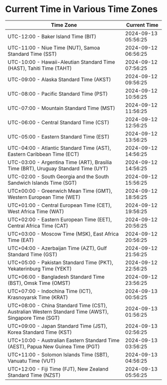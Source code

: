 # Current Time in Various Time Zones

| Time Zone | Current Time |
|-----------|--------------|
| UTC-12:00 - Baker Island Time (BIT) | 2024-09-13 05:56:25 |
| UTC-11:00 - Niue Time (NUT), Samoa Standard Time (SST) | 2024-09-12 06:56:25 |
| UTC-10:00 - Hawaii-Aleutian Standard Time (HAST), Tahiti Time (TAHT) | 2024-09-12 07:56:25 |
| UTC-09:00 - Alaska Standard Time (AKST) | 2024-09-12 09:56:25 |
| UTC-08:00 - Pacific Standard Time (PST) | 2024-09-12 10:56:25 |
| UTC-07:00 - Mountain Standard Time (MST) | 2024-09-12 11:56:25 |
| UTC-06:00 - Central Standard Time (CST) | 2024-09-12 12:56:25 |
| UTC-05:00 - Eastern Standard Time (EST) | 2024-09-12 13:56:25 |
| UTC-04:00 - Atlantic Standard Time (AST), Eastern Caribbean Time (ECT) | 2024-09-12 14:56:25 |
| UTC-03:00 - Argentina Time (ART), Brasília Time (BRT), Uruguay Standard Time (UYT) | 2024-09-12 14:56:25 |
| UTC-02:00 - South Georgia and the South Sandwich Islands Time (SGT) | 2024-09-12 15:56:25 |
| UTC±00:00 - Greenwich Mean Time (GMT), Western European Time (WET) | 2024-09-12 18:56:25 |
| UTC+01:00 - Central European Time (CET), West Africa Time (WAT) | 2024-09-12 19:56:25 |
| UTC+02:00 - Eastern European Time (EET), Central Africa Time (CAT) | 2024-09-12 20:56:25 |
| UTC+03:00 - Moscow Time (MSK), East Africa Time (EAT) | 2024-09-12 20:56:25 |
| UTC+04:00 - Azerbaijan Time (AZT), Gulf Standard Time (GST) | 2024-09-12 21:56:25 |
| UTC+05:00 - Pakistan Standard Time (PKT), Yekaterinburg Time (YEKT) | 2024-09-12 22:56:25 |
| UTC+06:00 - Bangladesh Standard Time (BST), Omsk Time (OMST) | 2024-09-12 23:56:25 |
| UTC+07:00 - Indochina Time (ICT), Krasnoyarsk Time (KRAT) | 2024-09-13 00:56:25 |
| UTC+08:00 - China Standard Time (CST), Australian Western Standard Time (AWST), Singapore Time (SGT) | 2024-09-13 01:56:25 |
| UTC+09:00 - Japan Standard Time (JST), Korea Standard Time (KST) | 2024-09-13 02:56:25 |
| UTC+10:00 - Australian Eastern Standard Time (AEST), Papua New Guinea Time (PGT) | 2024-09-13 03:56:25 |
| UTC+11:00 - Solomon Islands Time (SBT), Vanuatu Time (VUT) | 2024-09-13 04:56:25 |
| UTC+12:00 - Fiji Time (FJT), New Zealand Standard Time (NZST) | 2024-09-13 05:56:25 |
